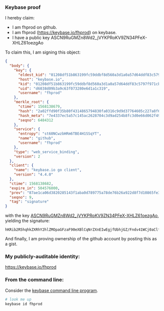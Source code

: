 ### Keybase proof

I hereby claim:

  * I am fhprod on github.
  * I am fhprod (https://keybase.io/fhprod) on keybase.
  * I have a public key ASCN9RuGMZn8Wd2_jVYKPRoKV9ZN34PFeX-XHLZ61oezgAo

To claim this, I am signing this object:

```json
{
  "body": {
    "key": {
      "eldest_kid": "01208df51b863199fc59ddbf8d560a3d1a0a57d64ddf83c5797f971cb67ad687b3800a",
      "host": "keybase.io",
      "kid": "01208df51b863199fc59ddbf8d560a3d1a0a57d64ddf83c5797f971cb67ad687b3800a",
      "uid": "d6038d09b3a9c63f073280e6d1a1c319",
      "username": "fhprod"
    },
    "merkle_root": {
      "ctime": 1568138679,
      "hash": "2a02ffd90f35b80f4314865794830fa0316c9d9d37764605c227a8f619a6eb788ef1886b7e85ba40eaa062d096ebe3a453de2bfa2a22484d7f708c9470291f5e",
      "hash_meta": "7e4337ec5a57c145ac2628704c3d9ad254b8fc3d0e66d062f496df84937c2180",
      "seqno": 6484312
    },
    "service": {
      "entropy": "st60NCwzbHRm6TBE4H1SSqYT",
      "name": "github",
      "username": "fhprod"
    },
    "type": "web_service_binding",
    "version": 2
  },
  "client": {
    "name": "keybase.io go client",
    "version": "4.4.0"
  },
  "ctime": 1568138682,
  "expire_in": 504576000,
  "prev": "87ae1ca06d3820285143f1aba0d789775a78de76b26a922d8f7d10865fe3a21d",
  "seqno": 9,
  "tag": "signature"
}
```

with the key [ASCN9RuGMZn8Wd2_jVYKPRoKV9ZN34PFeX-XHLZ61oezgAo](https://keybase.io/fhprod), yielding the signature:

```
hKRib2R5hqhkZXRhY2hlZMOpaGFzaF90eXBlCqNrZXnEIwEgjfUbhjGZ/Fndv41WCj0aClfWTd+DxXl/lxy2etaHs4AKp3BheWxvYWTESpcCCcQgh64coG04IChRQ/GroNeJd1p43nayapItj30Qhl/joh3EIPnRUB2CfEVjTzxgkIOIXYRSj3gU+wr39Uvpbcy5NgwkAgHCo3NpZ8RAd2YnIKy18Xo1B0flCDcnxFPBELsBKadQvmSgyqNVFmmEM3h6tQXx91br14gLwDilPHBuDBltPs3QWJzawQJlDahzaWdfdHlwZSCkaGFzaIKkdHlwZQildmFsdWXEICrYJO95pXoelLhJQ4odpeVfmOdZqoOPG91X5y29zpVXo3RhZ80CAqd2ZXJzaW9uAQ==

```

And finally, I am proving ownership of the github account by posting this as a gist.

### My publicly-auditable identity:

https://keybase.io/fhprod

### From the command line:

Consider the [keybase command line program](https://keybase.io/download).

```bash
# look me up
keybase id fhprod
```
